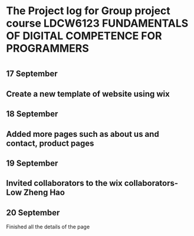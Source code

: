 <h1>The Project log for Group project course LDCW6123 FUNDAMENTALS OF DIGITAL COMPETENCE FOR PROGRAMMERS <h1>
<h2>17 September<h2>
<p>Create a new template of website using wix<p>
<h2>18 September<h2>
<p>Added more pages such as about us and contact, product pages<p>
<h2>19 September<h2>
<p>Invited collaborators to the wix collaborators- Low Zheng Hao<p>
<h2>20 September</h2>
<p>Finished all the details of the page<p>

